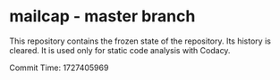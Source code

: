 # mailcap - master branch

This repository contains the frozen state of the repository.
Its history is cleared. It is used only for static code
analysis with Codacy.

Commit Time: 1727405969